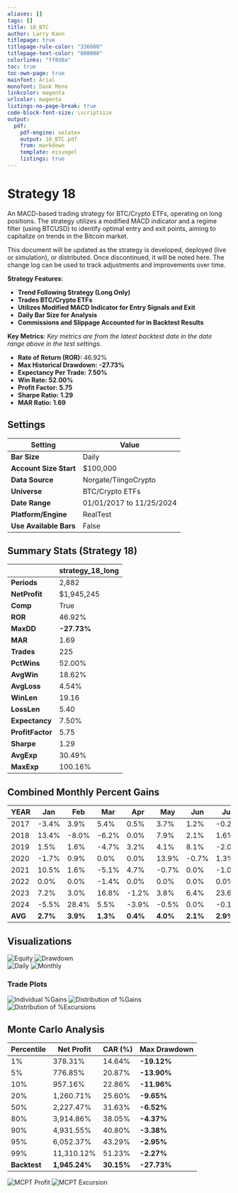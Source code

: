 ```yaml
---
aliases: []
tags: []
title: 18_BTC
author: Larry Kann
titlepage: true
titlepage-rule-color: "336600"
titlepage-text-color: "000000"
colorlinks: "ff0d8a"
toc: true
toc-own-page: true
mainfont: Arial
monofont: Dank Mono
linkcolor: magenta
urlcolor: magenta
listings-no-page-break: true
code-block-font-size: \scriptsize
output:
  pdf:
    pdf-engine: xelatex
    output: 18_BTC.pdf
    from: markdown
    template: eisvogel
    listings: true
---
```


# Strategy 18

An MACD-based trading strategy for BTC/Crypto ETFs, operating on long positions. The strategy utilizes a modified MACD indicator and a regime filter (using BTCUSD) to identify optimal entry and exit points, aiming to capitalize on trends in the Bitcoin market.

This document will be updated as the strategy is developed, deployed (live or simulation), or distributed. Once discontinued, it will be noted here. The change log can be used to track adjustments and improvements over time.

**Strategy Features**:

- **Trend Following Strategy (Long Only)**
- **Trades BTC/Crypto ETFs**
- **Utilizes Modified MACD Indicator for Entry Signals and Exit**
- **Daily Bar Size for Analysis**
- **Commissions and Slippage Accounted for in Backtest Results**

**Key Metrics**: _Key metrics are from the latest backtest date in the date range above in the test settings._

- **Rate of Return (ROR):** 46.92%
- **Max Historical Drawdown:** **-27.73%**
- **Expectancy Per Trade:** **7.50%**
- **Win Rate:** **52.00%**
- **Profit Factor:** **5.75**
- **Sharpe Ratio:** **1.29**
- **MAR Ratio:** **1.69**

## Settings

| Setting                | Value                    |
| ---------------------- | ------------------------ |
| **Bar Size**           | Daily                    |
| **Account Size Start** | $100,000                 |
| **Data Source**        | Norgate/TiingoCrypto     |
| **Universe**           | BTC/Crypto ETFs          |
| **Date Range**         | 01/01/2017 to 11/25/2024 |
| **Platform/Engine**    | RealTest                 |
| **Use Available Bars** | False                    |

## Summary Stats (Strategy 18)

|                  | strategy_18_long |
| ---------------- | ---------------- |
| **Periods**      | 2,882            |
| **NetProfit**    | $1,945,245       |
| **Comp**         | True             |
| **ROR**          | 46.92%           |
| **MaxDD**        | **-27.73%**      |
| **MAR**          | 1.69             |
| **Trades**       | 225              |
| **PctWins**      | 52.00%           |
| **AvgWin**       | 18.62%           |
| **AvgLoss**      | 4.54%            |
| **WinLen**       | 19.16            |
| **LossLen**      | 5.40             |
| **Expectancy**   | 7.50%            |
| **ProfitFactor** | 5.75             |
| **Sharpe**       | 1.29             |
| **AvgExp**       | 30.49%           |
| **MaxExp**       | 100.16%          |

## Combined Monthly Percent Gains

| YEAR    | Jan     | Feb     | Mar     | Apr     | May     | Jun     | Jul     | Aug     | Sep     | Oct     | Nov     | Dec     | **TOTAL**  | MaxDD    |
| ------- | ------- | ------- | ------- | ------- | ------- | ------- | ------- | ------- | ------- | ------- | ------- | ------- | ---------- | -------- |
| 2017    | -3.4%   | 3.9%    | 5.4%    | 0.5%    | 3.7%    | 1.2%    | -0.2%   | 28.7%   | -0.2%   | 19.8%   | 10.5%   | 16.6%   | **120.7%** | -27.7%   |
| 2018    | 13.4%   | -8.0%   | -6.2%   | 0.0%    | 7.9%    | 2.1%    | 1.6%    | 1.4%    | 0.0%    | 0.0%    | 0.0%    | 0.0%    | **11.2%**  | -13.7%   |
| 2019    | 1.5%    | 1.6%    | -4.7%   | 3.2%    | 4.1%    | 8.1%    | -2.0%   | -4.4%   | 0.0%    | -0.7%   | -1.4%   | -1.1%   | **3.6%**   | -12.2%   |
| 2020    | -1.7%   | 0.9%    | 0.0%    | 0.0%    | 13.9%   | -0.7%   | 1.3%    | 11.6%   | -6.4%   | 0.0%    | 6.0%    | 4.7%    | **31.6%**  | -14.2%   |
| 2021    | 10.5%   | 1.6%    | -5.1%   | 4.7%    | -0.7%   | 0.0%    | -1.0%   | 0.8%    | -1.2%   | 11.4%   | 12.9%   | 0.0%    | **37.5%**  | -17.8%   |
| 2022    | 0.0%    | 0.0%    | -1.4%   | 0.0%    | 0.0%    | 0.0%    | 0.0%    | -1.5%   | 0.0%    | 0.0%    | -0.6%   | 0.0%    | **-3.5%**  | -3.5%    |
| 2023    | 7.2%    | 3.0%    | 16.8%   | -1.2%   | 3.8%    | 6.4%    | 23.6%   | 0.0%    | 0.0%    | 7.3%    | 27.7%   | 29.6%   | **208.4%** | -11.5%   |
| 2024    | -5.5%   | 28.4%   | 5.5%    | -3.9%   | -0.5%   | 0.0%    | -0.1%   | 2.1%    | 0.0%    | 3.4%    | 15.5%   | n/a     | **49.4%**  | -10.6%   |
| **AVG** | **2.7%**| **3.9%**| **1.3%**| **0.4%**| **4.0%**| **2.1%**| **2.9%**| **4.8%**| **-1.0%**| **5.2%**| **8.8%**| **7.1%**| **57.4%**  | **-13.9%** |

## Visualizations

![Equity](images/graph2.png) ![Drawdown](images/graph3.png)  
![Daily](images/graph5.png) ![Monthly](images/graph7.png)

### Trade Plots

![Individual %Gains](images/plot0.png) ![Distribution of %Gains](images/plot1.png)  
![Distribution of %Excursions](images/plot2.png)

## Monte Carlo Analysis

| Percentile  | Net Profit   | CAR (%)  | Max Drawdown     |
| ----------- | ------------ | -------- | ---------------- |
| 1%          | 378.31%      | 14.64%   | **-19.12%**      |
| 5%          | 776.85%      | 20.87%   | **-13.90%**      |
| 10%         | 957.16%      | 22.86%   | **-11.96%**      |
| 20%         | 1,260.71%    | 25.60%   | **-9.65%**       |
| 50%         | 2,227.47%    | 31.63%   | **-6.52%**       |
| 80%         | 3,914.86%    | 38.05%   | **-4.37%**       |
| 90%         | 4,931.55%    | 40.80%   | **-3.38%**       |
| 95%         | 6,052.37%    | 43.29%   | **-2.95%**       |
| 99%         | 11,310.12%   | 51.23%   | **-2.27%**       |
| **Backtest**| **1,945.24%**| **30.15%**| **-27.73%**      |

![MCPT Profit](images/plot4.png) ![MCPT Excursion](images/plot5.png)
